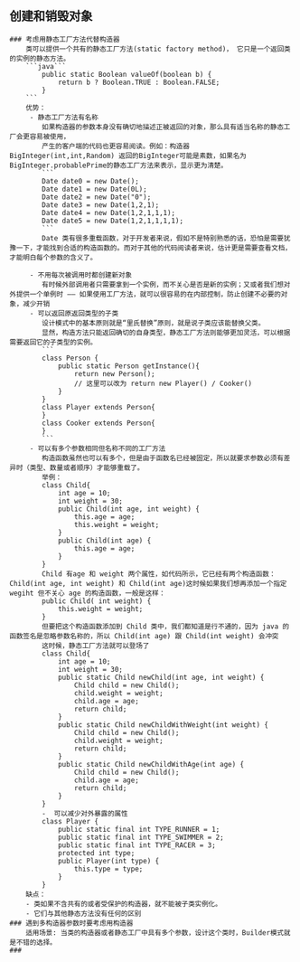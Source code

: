## 创建和销毁对象
    ### 考虑用静态工厂方法代替构造器
        类可以提供一个共有的静态工厂方法(static factory method)， 它只是一个返回类的实例的静态方法。
        ```java```
            public static Boolean valueOf(boolean b) {
                return b ? Boolean.TRUE : Boolean.FALSE;
            }
        ```
        优势：
         - 静态工厂方法有名称
            如果构造器的参数本身没有确切地描述正被返回的对象，那么具有适当名称的静态工厂会更容易被使用，
            产生的客户端的代码也更容易阅读。例如：构造器BigInteger(int,int,Random) 返回的BigInteger可能是素数，如果名为BigInteger.probablePrime的静态工厂方法来表示，显示更为清楚。
            ```
            Date date0 = new Date();
            Date date1 = new Date(0L);
            Date date2 = new Date("0");
            Date date3 = new Date(1,2,1);
            Date date4 = new Date(1,2,1,1,1);
            Date date5 = new Date(1,2,1,1,1,1);
            ```
            Date 类有很多重载函数，对于开发者来说，假如不是特别熟悉的话，恐怕是需要犹豫一下，才能找到合适的构造函数的。而对于其他的代码阅读者来说，估计更是需要查看文档，才能明白每个参数的含义了。

         - 不用每次被调用时都创建新对象
            有时候外部调用者只需要拿到一个实例，而不关心是否是新的实例；又或者我们想对外提供一个单例时 —— 如果使用工厂方法，就可以很容易的在内部控制，防止创建不必要的对象，减少开销
         - 可以返回原返回类型的子类
            设计模式中的基本原则就是“里氏替换”原则，就是说子类应该能替换父类。
            显然，构造方法只能返回确切的自身类型，静态工厂方法则能够更加灵活，可以根据需要返回它的子类型的实例。
            ```
            class Person {
                public static Person getInstance(){
                    return new Person();
                    // 这里可以改为 return new Player() / Cooker()
                }
            }
            class Player extends Person{
            }
            class Cooker extends Person{
            }
            ```
         - 可以有多个参数相同但名称不同的工厂方法
            构造函数虽然也可以有多个，但是由于函数名已经被固定，所以就要求参数必须有差异时（类型、数量或者顺序）才能够重载了。
            举例：
            class Child{
                int age = 10;
                int weight = 30;
                public Child(int age, int weight) {
                    this.age = age;
                    this.weight = weight;
                }
                public Child(int age) {
                    this.age = age;
                }
            }
            Child 有age 和 weight 两个属性，如代码所示，它已经有两个构造函数：Child(int age, int weight) 和 Child(int age)这时候如果我们想再添加一个指定 wegiht 但不关心 age 的构造函数，一般是这样：
            public Child( int weight) {
                this.weight = weight;
            }
            但要把这个构造函数添加到 Child 类中，我们都知道是行不通的，因为 java 的函数签名是忽略参数名称的，所以 Child(int age) 跟 Child(int weight) 会冲突
            这时候，静态工厂方法就可以登场了
            class Child{
                int age = 10;
                int weight = 30;
                public static Child newChild(int age, int weight) {
                    Child child = new Child();
                    child.weight = weight;
                    child.age = age;
                    return child;
                }
                public static Child newChildWithWeight(int weight) {
                    Child child = new Child();
                    child.weight = weight;
                    return child;
                }
                public static Child newChildWithAge(int age) {
                    Child child = new Child();
                    child.age = age;
                    return child;
                }
            }
            -  可以减少对外暴露的属性
            class Player {
                public static final int TYPE_RUNNER = 1;
                public static final int TYPE_SWIMMER = 2;
                public static final int TYPE_RACER = 3;
                protected int type;
                public Player(int type) {
                    this.type = type;
                }
            }
        缺点：
        - 类如果不含共有的或者受保护的构造器，就不能被子类实例化。
        - 它们与其他静态方法没有任何的区别
    ### 遇到多构造器参数时要考虑用构造器
        适用场景: 当类的构造器或者静态工厂中具有多个参数，设计这个类时，Builder模式就是不错的选择。
    ### 